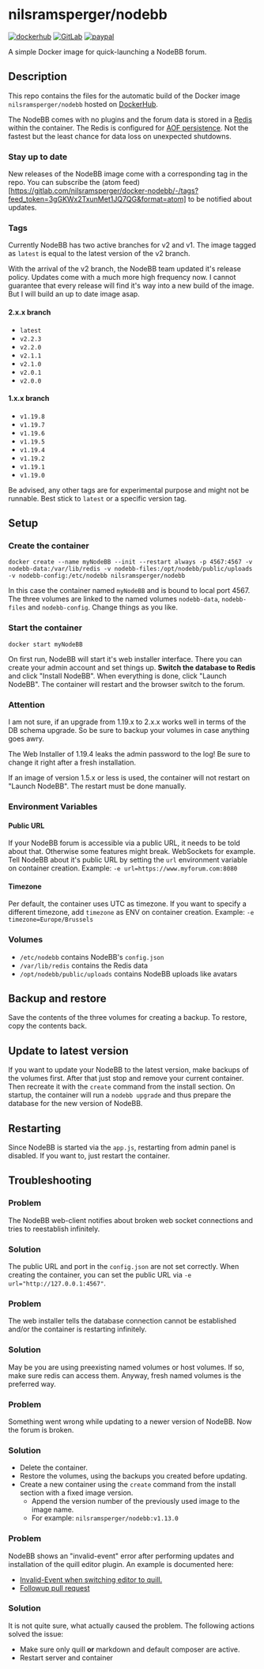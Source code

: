 # nilsramsperger/nodebb

[![dockerhub](https://img.shields.io/docker/pulls/nilsramsperger/nodebb?label=Docker%20pulls)](https://hub.docker.com/r/nilsramsperger/nodebb)
[![GitLab](https://img.shields.io/badge/Sources-GitLab-orange)](https://gitlab.com/nilsramsperger/docker-nodebb)
[![paypal](https://img.shields.io/badge/Donate-PayPal-green.svg)](https://www.paypal.me/NilsRamsperger)

A simple Docker image for quick-launching a NodeBB forum.

## Description

This repo contains the files for the automatic build of the Docker image `nilsramsperger/nodebb` hosted on [DockerHub](https://hub.docker.com/r/nilsramsperger/nodebb/).

The NodeBB comes with no plugins and the forum data is stored in a [Redis](http://redis.io) within the container.
The Redis is configured for [AOF persistence](http://redis.io/topics/persistence).
Not the fastest but the least chance for data loss on unexpected shutdowns.

### Stay up to date

New releases of the NodeBB image come with a corresponding tag in the repo.
You can subscribe the (atom feed)[https://gitlab.com/nilsramsperger/docker-nodebb/-/tags?feed_token=3gGKWx2TxunMet1JQ7QG&format=atom] to be notified about updates.

### Tags

Currently NodeBB has two active branches for v2 and v1.
The image tagged as `latest` is equal to the latest version of the v2 branch.

With the arrival of the v2 branch, the NodeBB team updated it's release policy.
Updates come with a much more high frequency now.
I cannot guarantee that every release will find it's way into a new build of the image.
But I will build an up to date image asap.

#### 2.x.x branch

- `latest`
- `v2.2.3`
- `v2.2.0`
- `v2.1.1`
- `v2.1.0`
- `v2.0.1`
- `v2.0.0`

#### 1.x.x branch

- `v1.19.8`
- `v1.19.7`
- `v1.19.6`
- `v1.19.5`
- `v1.19.4`
- `v1.19.2`
- `v1.19.1`
- `v1.19.0`

Be advised, any other tags are for experimental purpose and might not be runnable.
Best stick to `latest` or a specific version tag.

## Setup

### Create the container

`docker create --name myNodeBB --init --restart always -p 4567:4567 -v nodebb-data:/var/lib/redis -v nodebb-files:/opt/nodebb/public/uploads -v nodebb-config:/etc/nodebb nilsramsperger/nodebb`

In this case the container named `myNodeBB` and is bound to local port 4567.
The three volumes are linked to the named volumes `nodebb-data`, `nodebb-files` and `nodebb-config`.
Change things as you like.

### Start the container

`docker start myNodeBB`

On first run, NodeBB will start it's web installer interface.
There you can create your admin account and set things up.
**Switch the database to Redis** and click "Install NodeBB".
When everything is done, click "Launch NodeBB".
The container will restart and the browser switch to the forum.

### Attention

I am not sure, if an upgrade from 1.19.x to 2.x.x works well in terms of the DB schema upgrade.
So be sure to backup your volumes in case anything goes awry.

The Web Installer of 1.19.4 leaks the admin password to the log!
Be sure to change it right after a fresh installation.

If an image of version 1.5.x or less is used, the container will not restart on "Launch NodeBB".
The restart must be done manually.

### Environment Variables

#### Public URL

If your NodeBB forum is accessible via a public URL, it needs to be told about that.
Otherwise some features might break.
WebSockets for example.
Tell NodeBB about it's public URL by setting the `url` environment variable on container creation.
Example: `-e url=https://www.myforum.com:8080`

#### Timezone

Per default, the container uses UTC as timezone.
If you want to specify a different timezone, add `timezone` as ENV on container creation.
Example: `-e timezone=Europe/Brussels`

### Volumes

- `/etc/nodebb` contains NodeBB's `config.json`
- `/var/lib/redis` contains the Redis data
- `/opt/nodebb/public/uploads` contains NodeBB uploads like avatars

## Backup and restore

Save the contents of the three volumes for creating a backup.
To restore, copy the contents back.

## Update to latest version

If you want to update your NodeBB to the latest version, make backups of the volumes first.
After that just stop and remove your current container.
Then recreate it with the `create` command from the install section.
On startup, the container will run a `nodebb upgrade` and thus prepare the database for the new version of NodeBB.

## Restarting

Since NodeBB is started via the `app.js`, restarting from admin panel is disabled.
If you want to, just restart the container.

## Troubleshooting

### Problem

The NodeBB web-client notifies about broken web socket connections and tries to reestablish infinitely.

### Solution

The public URL and port in the `config.json` are not set correctly.
When creating the container, you can set the public URL via `-e url="http://127.0.0.1:4567"`.

### Problem

The web installer tells the database connection cannot be established and/or the container is restarting infinitely.

### Solution

May be you are using preexisting named volumes or host volumes.
If so, make sure redis can access them.
Anyway, fresh named volumes is the preferred way.

### Problem

Something went wrong while updating to a newer version of NodeBB.
Now the forum is broken.

### Solution

- Delete the container.
- Restore the volumes, using the backups you created before updating.
- Create a new container using the `create` command from the install section with a fixed image version.
  - Append the version number of the previously used image to the image name.
  - For example: `nilsramsperger/nodebb:v1.13.0`

### Problem

NodeBB shows an "invalid-event" error after performing updates and installation of the quill editor plugin.
An example is documented here:

- [Invalid-Event when switching editor to quill.](https://community.nodebb.org/topic/15233/cannot-write-post-or-reply-after-1-15-1-16/4)
- [Followup pull request](https://github.com/nilsramsperger/docker-nodebb/pull/10)

### Solution

It is not quite sure, what actually caused the problem.
The following actions solved the issue:

- Make sure only quill **or** markdown and default composer are active.
- Restart server and container
